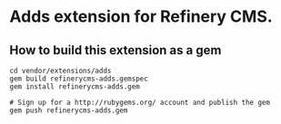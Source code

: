 # Adds extension for Refinery CMS.

## How to build this extension as a gem

    cd vendor/extensions/adds
    gem build refinerycms-adds.gemspec
    gem install refinerycms-adds.gem

    # Sign up for a http://rubygems.org/ account and publish the gem
    gem push refinerycms-adds.gem